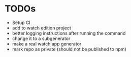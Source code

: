 # TODOs

- Setup CI
- add to watch edition project
- better logging instructions after running the command
- change it to a subgenerator
- make a real watch app generator
- mark repo as private (should not be published to npm)
